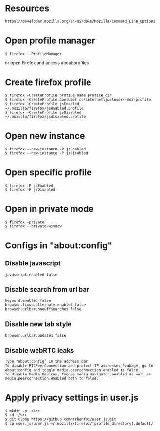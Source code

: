 # Resources
```
https://developer.mozilla.org/en-US/docs/Mozilla/Command_Line_Options
```

# Open profile manager
```
$ firefox --ProfileManager
```
or open Firefox and access about:profiles

# Create firefox profile
```
$ firefox -CreateProfile profile_name profile_dir
$ firefox -CreateProfile JoelUser c:\internet\joelusers-moz-profile
$ firefox -CreateProfile jsEnabled ~/.mozilla/firefox/jsenabled.profile
$ firefox -CreateProfile jsDisabled ~/.mozilla/firefox/jsdisabled.profile
```

# Open new instance
```
$ firefox --new-instance -P jsEnabled
$ firefox --new-instance -P jsDisabled
```

# Open specific profile
```
$ firefox -P jsEnabled
$ firefox -P jsDisabled
```

# Open in private mode
```
$ firefox -private
$ firefox --private-window
```

# Configs in "about:config"
## Disable javascript
```
javascript.enabled false
```
## Disable search from url bar
```
keyword.enabled false
browser.fixup.alternate.enabled false
browser.urlbar.oneOffSearches false
```

## Disable new tab style
```
browser.urlbar.update1 false
```

## Disable webRTC leaks
```
Type "about:config” in the address bar
To disable RTCPeerConnection and protect IP addresses leakage, go to about:config and toggle media.peerconnection.enabled to false.
To disable Media Devices, toggle media.navigator.enabled as well as media.peerconnection.enabled both to false.
```

# Apply privacy settings in user.js
```
$ mkdir -p ~/src
$ cd ~/src
$ git clone https://github.com/arkenfox/user.js.git
$ cp user.js/user.js ~/.mozilla/firefox/[profile_directory].default/
```
